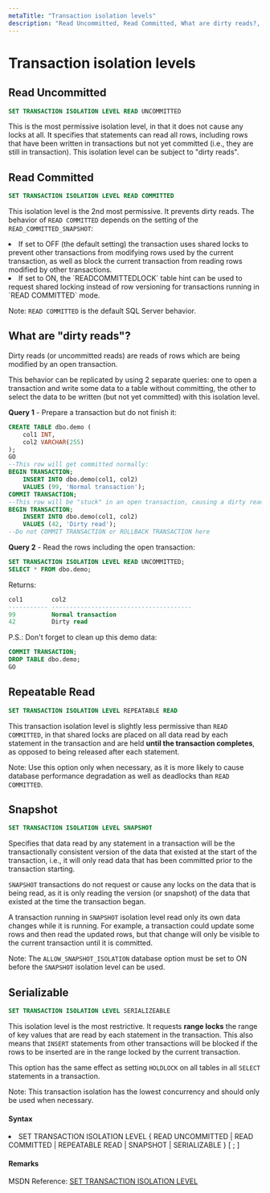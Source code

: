 ```yaml
---
metaTitle: "Transaction isolation levels"
description: "Read Uncommitted, Read Committed, What are dirty reads?, Repeatable Read, Snapshot, Serializable"
---
```


# Transaction isolation levels



## Read Uncommitted


```sql
SET TRANSACTION ISOLATION LEVEL READ UNCOMMITTED

```

This is the most permissive isolation level, in that it does not cause any locks at all. It specifies that statements can read all rows, including rows that have been written in transactions but not yet committed (i.e., they are still in transaction). This isolation level can be subject to "dirty reads".



## Read Committed


```sql
SET TRANSACTION ISOLATION LEVEL READ COMMITTED

```

This isolation level is the 2nd most permissive. It prevents dirty reads. The behavior of `READ COMMITTED` depends on the setting of the `READ_COMMITTED_SNAPSHOT`:

<li>
If set to OFF (the default setting) the transaction uses shared locks to prevent other transactions from modifying rows used by the current transaction, as well as block the current transaction from reading rows modified by other transactions.
</li>
<li>
If set to ON, the `READCOMMITTEDLOCK` table hint can be used to request shared locking instead of row versioning for transactions running in `READ COMMITTED` mode.
</li>

Note: `READ COMMITTED` is the default SQL Server behavior.



## What are "dirty reads"?


Dirty reads (or uncommitted reads) are reads of rows which are being modified by an open transaction.

This behavior can be replicated by using 2 separate queries: one to open a transaction and write some data to a table without committing, the other to select the data to be written (but not yet committed) with this isolation level.

**Query 1** - Prepare a transaction but do not finish it:

```sql
CREATE TABLE dbo.demo (
    col1 INT,
    col2 VARCHAR(255)
);
GO
--This row will get committed normally:
BEGIN TRANSACTION;
    INSERT INTO dbo.demo(col1, col2) 
    VALUES (99, 'Normal transaction');
COMMIT TRANSACTION;
--This row will be "stuck" in an open transaction, causing a dirty read
BEGIN TRANSACTION;
    INSERT INTO dbo.demo(col1, col2) 
    VALUES (42, 'Dirty read');
--Do not COMMIT TRANSACTION or ROLLBACK TRANSACTION here

```

**Query 2** - Read the rows including the open transaction:

```sql
SET TRANSACTION ISOLATION LEVEL READ UNCOMMITTED;
SELECT * FROM dbo.demo;

```

Returns:

> 

```sql
col1        col2
----------- ---------------------------------------
99          Normal transaction
42          Dirty read

```




P.S.: Don't forget to clean up this demo data:

```sql
COMMIT TRANSACTION;
DROP TABLE dbo.demo;
GO

```



## Repeatable Read


```sql
SET TRANSACTION ISOLATION LEVEL REPEATABLE READ

```

This transaction isolation level is slightly less permissive than `READ COMMITTED`, in that shared locks are placed on all data read by each statement in the transaction and are held **until the transaction completes**, as opposed to being released after each statement.

Note: Use this option only when necessary, as it is more likely to cause database performance degradation as well as deadlocks than `READ COMMITTED`.



## Snapshot


```sql
SET TRANSACTION ISOLATION LEVEL SNAPSHOT

```

Specifies that data read by any statement in a transaction will be the transactionally consistent version of the data that existed at the start of the transaction, i.e., it will only read data that has been committed prior to the transaction starting.

`SNAPSHOT` transactions do not request or cause any locks on the data that is being read, as it is only reading the version (or snapshot) of the data that existed at the time the transaction began.

A transaction running in `SNAPSHOT` isolation level read only its own data changes while it is running. For example, a transaction could update some rows and then read the updated rows, but that change will only be visible to the current transaction until it is committed.

Note: The `ALLOW_SNAPSHOT_ISOLATION` database option must be set to ON before the `SNAPSHOT` isolation level can be used.



## Serializable


```sql
SET TRANSACTION ISOLATION LEVEL SERIALIZEABLE

```

This isolation level is the most restrictive. It requests **range locks** the range of key values that are read by each statement in the transaction. This also means that `INSERT` statements from other transactions will be blocked if the rows to be inserted are in the range locked by the current transaction.

This option has the same effect as setting `HOLDLOCK` on all tables in all `SELECT` statements in a transaction.

Note: This transaction isolation has the lowest concurrency and should only be used when necessary.



#### Syntax


<li>SET TRANSACTION ISOLATION LEVEL
{ READ UNCOMMITTED
| READ COMMITTED
| REPEATABLE READ
| SNAPSHOT
| SERIALIZABLE
}
[ ; ]</li>



#### Remarks


MSDN Reference: [SET TRANSACTION ISOLATION LEVEL](https://msdn.microsoft.com/en-us/library/ms173763.aspx)

